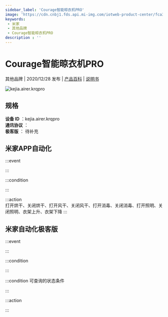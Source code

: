 ```yaml
---
sidebar_label: 'Courage智能晾衣机PRO'
image: 'https://cdn.cnbj1.fds.api.mi-img.com/iotweb-product-center/fca38c4923625870bb3af42aa94bc3c4_产品拟物图.png?GalaxyAccessKeyId=AKVGLQWBOVIRQ3XLEW&Expires=9223372036854775807&Signature=sJ/ubTI4RD580X7o0NVkJaNvkac='
keywords: 
 - 米家
 - 其他品牌
 - Courage智能晾衣机PRO
description : ''
---
```

# Courage智能晾衣机PRO

其他品牌 | 2020/12/28 发布 | [产品百科](https://home.mi.com/webapp/content/baike/product/index.html?model=kejia.airer.krqpro/) | [说明书](https://home.mi.com/views/introduction.html?model=kejia.airer.krqpro&region=cn)

![kejia.airer.krqpro](https://cdn.cnbj1.fds.api.mi-img.com/iotweb-product-center/fca38c4923625870bb3af42aa94bc3c4_产品拟物图.png?GalaxyAccessKeyId=AKVGLQWBOVIRQ3XLEW&Expires=9223372036854775807&Signature=sJ/ubTI4RD580X7o0NVkJaNvkac=)

## 规格  
> 
**设备 ID** ：kejia.airer.krqpro  
**通讯协议** ：  
**极客版**  ： 待补充 


## 米家APP自动化  

:::event  

:::

:::condition  

:::

:::action   
打开烘干、关闭烘干、打开风干、关闭风干、打开消毒、关闭消毒、打开照明、关闭照明、衣架上升、衣架下降
:::

## 米家自动化极客版  

:::event  

:::

:::condition  

:::

:::condition 可查询的状态条件  

:::

:::action  

:::

        
